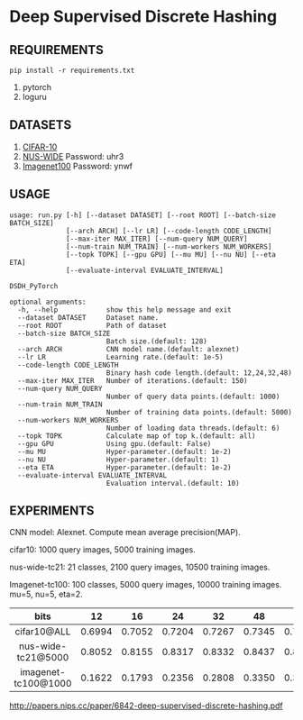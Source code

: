 # Deep Supervised Discrete Hashing

## REQUIREMENTS
`pip install -r requirements.txt`

1. pytorch
2. loguru

## DATASETS
1. [CIFAR-10](https://www.cs.toronto.edu/~kriz/cifar.html)
2. [NUS-WIDE](https://pan.baidu.com/s/1f9mKXE2T8XpIq8p7y8Fa6Q) Password: uhr3
3. [Imagenet100](https://pan.baidu.com/s/1Vihhd2hJ4q0FOiltPA-8_Q) Password: ynwf

## USAGE
```
usage: run.py [-h] [--dataset DATASET] [--root ROOT] [--batch-size BATCH_SIZE]
              [--arch ARCH] [--lr LR] [--code-length CODE_LENGTH]
              [--max-iter MAX_ITER] [--num-query NUM_QUERY]
              [--num-train NUM_TRAIN] [--num-workers NUM_WORKERS]
              [--topk TOPK] [--gpu GPU] [--mu MU] [--nu NU] [--eta ETA]
              [--evaluate-interval EVALUATE_INTERVAL]

DSDH_PyTorch

optional arguments:
  -h, --help            show this help message and exit
  --dataset DATASET     Dataset name.
  --root ROOT           Path of dataset
  --batch-size BATCH_SIZE
                        Batch size.(default: 128)
  --arch ARCH           CNN model name.(default: alexnet)
  --lr LR               Learning rate.(default: 1e-5)
  --code-length CODE_LENGTH
                        Binary hash code length.(default: 12,24,32,48)
  --max-iter MAX_ITER   Number of iterations.(default: 150)
  --num-query NUM_QUERY
                        Number of query data points.(default: 1000)
  --num-train NUM_TRAIN
                        Number of training data points.(default: 5000)
  --num-workers NUM_WORKERS
                        Number of loading data threads.(default: 6)
  --topk TOPK           Calculate map of top k.(default: all)
  --gpu GPU             Using gpu.(default: False)
  --mu MU               Hyper-parameter.(default: 1e-2)
  --nu NU               Hyper-parameter.(default: 1)
  --eta ETA             Hyper-parameter.(default: 1e-2)
  --evaluate-interval EVALUATE_INTERVAL
                        Evaluation interval.(default: 10)
```

## EXPERIMENTS
CNN model: Alexnet. Compute mean average precision(MAP).

cifar10: 1000 query images, 5000 training images.

nus-wide-tc21: 21 classes, 2100 query images, 10500 training images.

Imagenet-tc100: 100 classes, 5000 query images, 10000 training images. mu=5, nu=5, eta=2.

 bits | 12 | 16 | 24 | 32 | 48 | 64 | 128
   :-:   |  :-:    |   :-:   |   :-:   |   :-:   |   :-:   |   :-:   |   :-: 
cifar10@ALL | 0.6994 | 0.7052 | 0.7204 | 0.7267 | 0.7345 | 0.7466 | 0.7493
nus-wide-tc21@5000 | 0.8052| 0.8155 | 0.8317 | 0.8332 | 0.8437 | 0.8478 | 0.8544
imagenet-tc100@1000 | 0.1622 | 0.1793 | 0.2356 | 0.2808 | 0.3350 | 0.3753 | 0.4274
http://papers.nips.cc/paper/6842-deep-supervised-discrete-hashing.pdf
